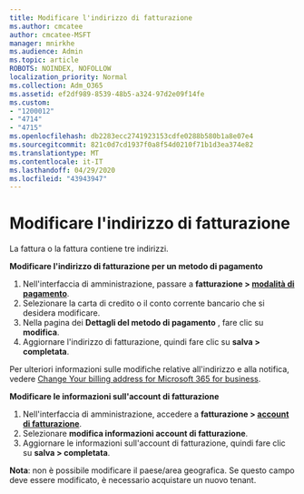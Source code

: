 ```yaml
---
title: Modificare l'indirizzo di fatturazione
ms.author: cmcatee
author: cmcatee-MSFT
manager: mnirkhe
ms.audience: Admin
ms.topic: article
ROBOTS: NOINDEX, NOFOLLOW
localization_priority: Normal
ms.collection: Adm_O365
ms.assetid: ef2df989-8539-48b5-a324-97d2e09f14fe
ms.custom:
- "1200012"
- "4714"
- "4715"
ms.openlocfilehash: db2283ecc2741923153cdfe0288b580b1a8e07e4
ms.sourcegitcommit: 821c0d7cd1937f0a8f54d0210f71b1d3ea374e82
ms.translationtype: MT
ms.contentlocale: it-IT
ms.lasthandoff: 04/29/2020
ms.locfileid: "43943947"
---
```

# <a name="change-your-billing-address"></a>Modificare l'indirizzo di fatturazione

La fattura o la fattura contiene tre indirizzi.

**Modificare l'indirizzo di fatturazione per un metodo di pagamento**

1. Nell'interfaccia di amministrazione, passare a **fatturazione > [modalità di pagamento](https://go.microsoft.com/fwlink/p/?linkid=2018806)**.
2. Selezionare la carta di credito o il conto corrente bancario che si desidera modificare.
3. Nella pagina dei **Dettagli del metodo di pagamento** , fare clic su **modifica**.
4. Aggiornare l'indirizzo di fatturazione, quindi fare clic su **salva > completata**.

Per ulteriori informazioni sulle modifiche relative all'indirizzo e alla notifica, vedere [Change Your billing address for Microsoft 365 for business](https://docs.microsoft.com/microsoft-365/commerce/billing-and-payments/change-your-billing-addresses?view=o365-worldwide).

**Modificare le informazioni sull'account di fatturazione**

1. Nell'interfaccia di amministrazione, accedere a **fatturazione > [account di fatturazione](https://admin.microsoft.com/Adminportal/Home?source=applauncher#/BillingAccounts/billing-accounts)**.
2. Selezionare **modifica informazioni account di fatturazione**.
3. Aggiornare le informazioni sull'account di fatturazione, quindi fare clic su **salva > completata**.

**Nota**: non è possibile modificare il paese/area geografica. Se questo campo deve essere modificato, è necessario acquistare un nuovo tenant.

